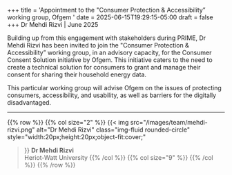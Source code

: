 +++
title = 'Appointment to the "Consumer Protection & Accessibility” working group, Ofgem '
date = 2025-06-15T19:29:15-05:00
draft = false
+++
Dr Mehdi Rizvi | June 2025

Building up from this engagement with stakeholders during PRIME, Dr Mehdi Rizvi has been invited to join the "Consumer Protection & Accessibility” working group, in an advisory capacity, for the Consumer Consent Solution initiative by Ofgem. This initiative caters to the need to create a technical solution for consumers to grant and manage their consent for sharing their household energy data.

This particular working group will advise Ofgem on the issues of protecting consumers, accessibility, and usability, as well as barriers for the digitally disadvantaged.
 
---


{{% row %}}
{{% col size="2" %}}
{{< img
src="/images/team/mehdi-rizvi.png"
alt="Dr Mehdi Rizvi"
class="img-fluid rounded-circle"
style="width:20px;height:20px;object-fit:cover;"
>}}
**Dr Mehdi Rizvi**  
Heriot-Watt University
{{% /col %}}
{{% col size="9" %}}
{{% /col %}}
{{% /row %}}
